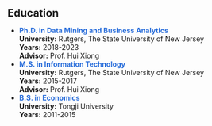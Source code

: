 <h1 id="education"></h1>

<h2 style="margin: 30px 0px 10px;">Education</h2>

<ul>
<li><strong style="color: #276cda;">Ph.D. in Data Mining and Business Analytics</strong></li>
<strong>University:</strong> Rutgers, The State University of New Jersey<br>
<strong>Years:</strong> 2018-2023<br>
<strong>Advisor:</strong> Prof. Hui Xiong<br>
<li><strong style="color: #276cda;">M.S. in Information Technology</strong></li>
<strong>University:</strong> Rutgers, The State University of New Jersey<br>
<strong>Years:</strong> 2015-2017<br>
<strong>Advisor:</strong> Prof. Hui Xiong<br>
<li><strong style="color: #276cda;">B.S. in Economics</strong></li>
<strong>University:</strong> Tongji University<br>
<strong>Years:</strong> 2011-2015<br>
</ul>